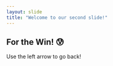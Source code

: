 ```yaml
---
layout: slide
title: "Welcome to our second slide!"
---
```

## For the Win! :cold_sweat:
Use the left arrow to go back!
